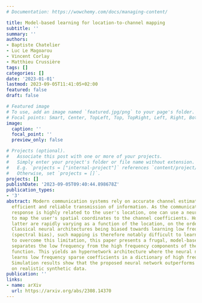 ```yaml
---
# Documentation: https://wowchemy.com/docs/managing-content/

title: Model-based learning for location-to-channel mapping
subtitle: ''
summary: ''
authors:
- Baptiste Chatelier
- Luc Le Magoarou
- Vincent Corlay
- Matthieu Crussière
tags: []
categories: []
date: '2023-01-01'
lastmod: 2023-09-05T11:41:05+02:00
featured: false
draft: false

# Featured image
# To use, add an image named `featured.jpg/png` to your page's folder.
# Focal points: Smart, Center, TopLeft, Top, TopRight, Left, Right, BottomLeft, Bottom, BottomRight.
image:
  caption: ''
  focal_point: ''
  preview_only: false

# Projects (optional).
#   Associate this post with one or more of your projects.
#   Simply enter your project's folder or file name without extension.
#   E.g. `projects = ["internal-project"]` references `content/project/deep-learning/index.md`.
#   Otherwise, set `projects = []`.
projects: []
publishDate: '2023-09-05T09:40:44.898678Z'
publication_types:
- '3'
abstract: Modern communication systems rely on accurate channel estimation to achieve
  efficient and reliable transmission of information. As the communication channel
  response is highly related to the user's location, one can use a neural network
  to map the user's spatial coordinates to the channel coefficients. However, these
  latter are rapidly varying as a function of the location, on the order of the wavelength.
  Classical neural architectures being biased towards learning low frequency functions
  (spectral bias), such mapping is therefore notably difficult to learn. In order
  to overcome this limitation, this paper presents a frugal, model-based network that
  separates the low frequency from the high frequency components of the target mapping
  function. This yields an hypernetwork architecture where the neural network only
  learns low frequency sparse coefficients in a dictionary of high frequency components.
  Simulation results show that the proposed neural network outperforms standard approaches
  on realistic synthetic data.
publication: ''
links:
- name: arXiv
  url: https://arxiv.org/abs/2308.14370
---
```

